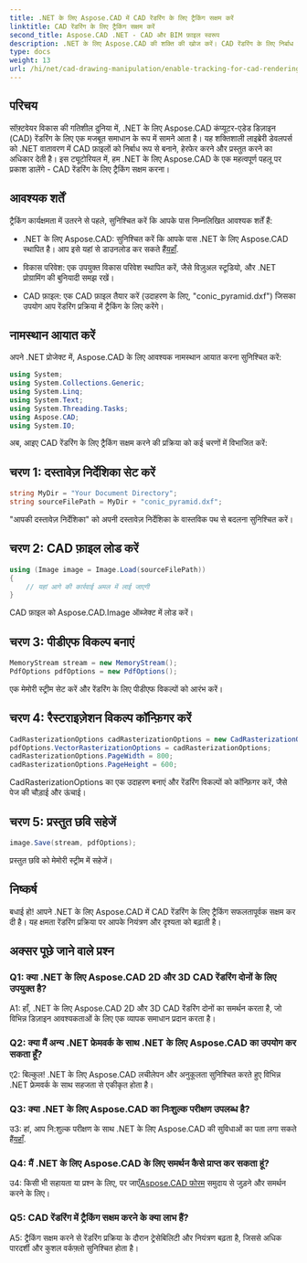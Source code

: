 ```yaml
---
title: .NET के लिए Aspose.CAD में CAD रेंडरिंग के लिए ट्रैकिंग सक्षम करें
linktitle: CAD रेंडरिंग के लिए ट्रैकिंग सक्षम करें
second_title: Aspose.CAD .NET - CAD और BIM फ़ाइल स्वरूप
description: .NET के लिए Aspose.CAD की शक्ति की खोज करें। CAD रेंडरिंग के लिए निर्बाध रूप से ट्रैकिंग सक्षम करें। बेहतर नियंत्रण और दक्षता के लिए हमारी चरण-दर-चरण मार्गदर्शिका का पालन करें।
type: docs
weight: 13
url: /hi/net/cad-drawing-manipulation/enable-tracking-for-cad-rendering/
---
```

## परिचय

सॉफ़्टवेयर विकास की गतिशील दुनिया में, .NET के लिए Aspose.CAD कंप्यूटर-एडेड डिज़ाइन (CAD) रेंडरिंग के लिए एक मजबूत समाधान के रूप में सामने आता है। यह शक्तिशाली लाइब्रेरी डेवलपर्स को .NET वातावरण में CAD फ़ाइलों को निर्बाध रूप से बनाने, हेरफेर करने और प्रस्तुत करने का अधिकार देती है। इस ट्यूटोरियल में, हम .NET के लिए Aspose.CAD के एक महत्वपूर्ण पहलू पर प्रकाश डालेंगे - CAD रेंडरिंग के लिए ट्रैकिंग सक्षम करना।

## आवश्यक शर्तें

ट्रैकिंग कार्यक्षमता में उतरने से पहले, सुनिश्चित करें कि आपके पास निम्नलिखित आवश्यक शर्तें हैं:

-  .NET के लिए Aspose.CAD: सुनिश्चित करें कि आपके पास .NET के लिए Aspose.CAD स्थापित है। आप इसे यहां से डाउनलोड कर सकते हैं[यहाँ](https://releases.aspose.com/cad/net/).

- विकास परिवेश: एक उपयुक्त विकास परिवेश स्थापित करें, जैसे विज़ुअल स्टूडियो, और .NET प्रोग्रामिंग की बुनियादी समझ रखें।

- CAD फ़ाइल: एक CAD फ़ाइल तैयार करें (उदाहरण के लिए, "conic_pyramid.dxf") जिसका उपयोग आप रेंडरिंग प्रक्रिया में ट्रैकिंग के लिए करेंगे।

## नामस्थान आयात करें

अपने .NET प्रोजेक्ट में, Aspose.CAD के लिए आवश्यक नामस्थान आयात करना सुनिश्चित करें:

```csharp
using System;
using System.Collections.Generic;
using System.Linq;
using System.Text;
using System.Threading.Tasks;
using Aspose.CAD;
using System.IO;
```

अब, आइए CAD रेंडरिंग के लिए ट्रैकिंग सक्षम करने की प्रक्रिया को कई चरणों में विभाजित करें:

## चरण 1: दस्तावेज़ निर्देशिका सेट करें

```csharp
string MyDir = "Your Document Directory";
string sourceFilePath = MyDir + "conic_pyramid.dxf";
```

"आपकी दस्तावेज़ निर्देशिका" को अपनी दस्तावेज़ निर्देशिका के वास्तविक पथ से बदलना सुनिश्चित करें।

## चरण 2: CAD फ़ाइल लोड करें

```csharp
using (Image image = Image.Load(sourceFilePath))
{
    // यहां आगे की कार्रवाई अमल में लाई जाएगी
}
```

CAD फ़ाइल को Aspose.CAD.Image ऑब्जेक्ट में लोड करें।

## चरण 3: पीडीएफ विकल्प बनाएं

```csharp
MemoryStream stream = new MemoryStream();
PdfOptions pdfOptions = new PdfOptions();
```

एक मेमोरी स्ट्रीम सेट करें और रेंडरिंग के लिए पीडीएफ विकल्पों को आरंभ करें।

## चरण 4: रैस्टराइज़ेशन विकल्प कॉन्फ़िगर करें

```csharp
CadRasterizationOptions cadRasterizationOptions = new CadRasterizationOptions();
pdfOptions.VectorRasterizationOptions = cadRasterizationOptions;
cadRasterizationOptions.PageWidth = 800;
cadRasterizationOptions.PageHeight = 600;
```

CadRasterizationOptions का एक उदाहरण बनाएं और रेंडरिंग विकल्पों को कॉन्फ़िगर करें, जैसे पेज की चौड़ाई और ऊंचाई।

## चरण 5: प्रस्तुत छवि सहेजें

```csharp
image.Save(stream, pdfOptions);
```

प्रस्तुत छवि को मेमोरी स्ट्रीम में सहेजें।

## निष्कर्ष

बधाई हो! आपने .NET के लिए Aspose.CAD में CAD रेंडरिंग के लिए ट्रैकिंग सफलतापूर्वक सक्षम कर दी है। यह क्षमता रेंडरिंग प्रक्रिया पर आपके नियंत्रण और दृश्यता को बढ़ाती है।

## अक्सर पूछे जाने वाले प्रश्न

### Q1: क्या .NET के लिए Aspose.CAD 2D और 3D CAD रेंडरिंग दोनों के लिए उपयुक्त है?

A1: हाँ, .NET के लिए Aspose.CAD 2D और 3D CAD रेंडरिंग दोनों का समर्थन करता है, जो विभिन्न डिज़ाइन आवश्यकताओं के लिए एक व्यापक समाधान प्रदान करता है।

### Q2: क्या मैं अन्य .NET फ्रेमवर्क के साथ .NET के लिए Aspose.CAD का उपयोग कर सकता हूँ?

ए2: बिल्कुल! .NET के लिए Aspose.CAD लचीलेपन और अनुकूलता सुनिश्चित करते हुए विभिन्न .NET फ्रेमवर्क के साथ सहजता से एकीकृत होता है।

### Q3: क्या .NET के लिए Aspose.CAD का निःशुल्क परीक्षण उपलब्ध है?

 उ3: हां, आप नि:शुल्क परीक्षण के साथ .NET के लिए Aspose.CAD की सुविधाओं का पता लगा सकते हैं[यहाँ](https://releases.aspose.com/).

### Q4: मैं .NET के लिए Aspose.CAD के लिए समर्थन कैसे प्राप्त कर सकता हूं?

 उ4: किसी भी सहायता या प्रश्न के लिए, पर जाएँ[Aspose.CAD फोरम](https://forum.aspose.com/c/cad/19) समुदाय से जुड़ने और समर्थन करने के लिए।

### Q5: CAD रेंडरिंग में ट्रैकिंग सक्षम करने के क्या लाभ हैं?

A5: ट्रैकिंग सक्षम करने से रेंडरिंग प्रक्रिया के दौरान ट्रेसेबिलिटी और नियंत्रण बढ़ता है, जिससे अधिक पारदर्शी और कुशल वर्कफ़्लो सुनिश्चित होता है।
